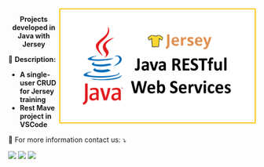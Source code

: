 <img src="jersey.png" min-width="400px" max-width="400px" width="400px" align="right" alt="Jersey">
<p align="center">
  <b> Projects developed in Java with Jersey </b> 
</p> 

🦄 <b>Description:</b>
<ul>
    <li><b> A single-user CRUD for Jersey training </b><br>
    </li>
    <li><b> Rest Mave project in VSCode</b><br>
    </li>
</ul>

<p align="left">
  💌 For more information contact us: ⤵️
</p>

<p align="left">
    <a href="mailto:vicssb@gmail.com" alt="Gmail" target = "_blank">
    <img src="https://img.shields.io/badge/-Gmail-FF0000?style=flat-square&labelColor=FF0000&logo=gmail&logoColor=white&link=mailto:vicssb@gmail.com" /></a>

  <a href="https://www.linkedin.com/in/victor-sergio-silva-barros/" alt="Linkedin" target = "_blank">
  <img src="https://img.shields.io/badge/-Linkedin-0e76a8?style=flat-square&logo=Linkedin&logoColor=white&link=https://www.linkedin.com/in/victor-sergio-silva-barros/" target="_blank"/></a>

<a href="https://wa.me/+5512987085327" alt="WhatsApp" target = "_blank">
    <img src="https://img.shields.io/badge/-WhatsApp-25d366?style=flat-square&labelColor=25d366&logo=whatsapp&logoColor=white&link=https://wa.me/5512987085327"/></a>

  </p>  
